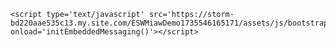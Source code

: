 <script type='text/javascript'>
    	function initEmbeddedMessaging() {
    		try {
    			embeddedservice_bootstrap.settings.language = 'en_US'; // For example, enter 'en' or 'en-US'
    
    			embeddedservice_bootstrap.init(
    				'00DWt000004KWz7',
    				'Miaw_Demo',
    				'https://storm-bd220aae535c13.my.site.com/ESWMiawDemo1735546165171',
    				{
    					scrt2URL: 'https://storm-bd220aae535c13.my.salesforce-scrt.com'
    				}
    			);
    		} catch (err) {
    			console.error('Error loading Embedded Messaging: ', err);
    		}
    	};
    </script>
    <script type='text/javascript' src='https://storm-bd220aae535c13.my.site.com/ESWMiawDemo1735546165171/assets/js/bootstrap.min.js' onload='initEmbeddedMessaging()'></script>

  
